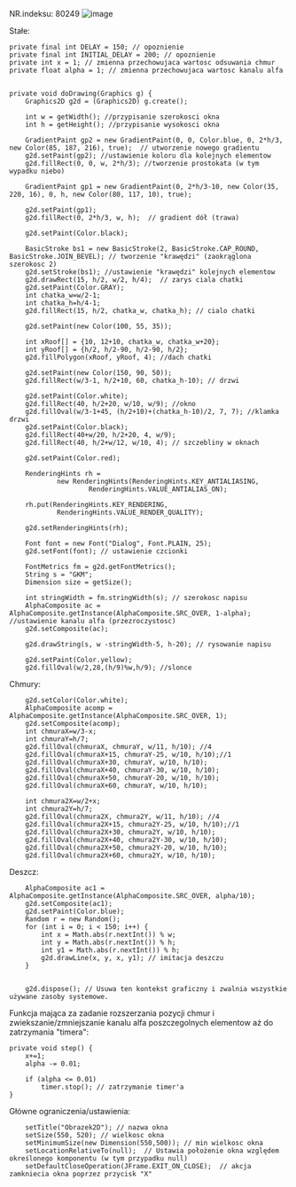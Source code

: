 NR.indeksu: 80249
![image](https://user-images.githubusercontent.com/38810840/111038765-f642d500-842a-11eb-844e-d0cbeb5aa14b.png)

Stałe:

    private final int DELAY = 150; // opoznienie
    private final int INITIAL_DELAY = 200; // opoznienie
    private int x = 1; // zmienna przechowujaca wartosc odsuwania chmur
    private float alpha = 1; // zmienna przechowujaca wartosc kanalu alfa


    private void doDrawing(Graphics g) {
        Graphics2D g2d = (Graphics2D) g.create();

        int w = getWidth(); //przypisanie szerokosci okna
        int h = getHeight(); //przypisanie wysokosci okna

        GradientPaint gp2 = new GradientPaint(0, 0, Color.blue, 0, 2*h/3, new Color(85, 187, 216), true);  // utworzenie nowego gradientu 
        g2d.setPaint(gp2); //ustawienie koloru dla kolejnych elementow
        g2d.fillRect(0, 0, w, 2*h/3); //tworzenie prostokata (w tym wypadku niebo)

        GradientPaint gp1 = new GradientPaint(0, 2*h/3-10, new Color(35, 220, 16), 0, h, new Color(80, 117, 10), true);

        g2d.setPaint(gp1);
        g2d.fillRect(0, 2*h/3, w, h);  // gradient dół (trawa)

        g2d.setPaint(Color.black);

        BasicStroke bs1 = new BasicStroke(2, BasicStroke.CAP_ROUND, BasicStroke.JOIN_BEVEL); // tworzenie "krawędzi" (zaokrąglona szerokosc 2)
        g2d.setStroke(bs1); //ustawienie "krawędzi" kolejnych elementow
        g2d.drawRect(15, h/2, w/2, h/4);  // zarys ciala chatki
        g2d.setPaint(Color.GRAY);
        int chatka_w=w/2-1;
        int chatka_h=h/4-1;
        g2d.fillRect(15, h/2, chatka_w, chatka_h); // cialo chatki

        g2d.setPaint(new Color(100, 55, 35));

        int xRoof[] = {10, 12+10, chatka_w, chatka_w+20};
        int yRoof[] = {h/2, h/2-90, h/2-90, h/2};
        g2d.fillPolygon(xRoof, yRoof, 4); //dach chatki

        g2d.setPaint(new Color(150, 90, 50));
        g2d.fillRect(w/3-1, h/2+10, 60, chatka_h-10); // drzwi

        g2d.setPaint(Color.white);
        g2d.fillRect(40, h/2+20, w/10, w/9); //okno
        g2d.fillOval(w/3-1+45, (h/2+10)+(chatka_h-10)/2, 7, 7); //klamka drzwi
        g2d.setPaint(Color.black);
        g2d.fillRect(40+w/20, h/2+20, 4, w/9);
        g2d.fillRect(40, h/2+w/12, w/10, 4); // szczebliny w oknach

        g2d.setPaint(Color.red);

        RenderingHints rh =
                new RenderingHints(RenderingHints.KEY_ANTIALIASING,
                        RenderingHints.VALUE_ANTIALIAS_ON);

        rh.put(RenderingHints.KEY_RENDERING,
                RenderingHints.VALUE_RENDER_QUALITY);

        g2d.setRenderingHints(rh);

        Font font = new Font("Dialog", Font.PLAIN, 25);
        g2d.setFont(font); // ustawienie czcionki

        FontMetrics fm = g2d.getFontMetrics();
        String s = "GKM";
        Dimension size = getSize();
        
        int stringWidth = fm.stringWidth(s); // szerokosc napisu
        AlphaComposite ac = AlphaComposite.getInstance(AlphaComposite.SRC_OVER, 1-alpha); //ustawienie kanalu alfa (przezroczystosc)
        g2d.setComposite(ac);

        g2d.drawString(s, w -stringWidth-5, h-20); // rysowanie napisu

        g2d.setPaint(Color.yellow);
        g2d.fillOval(w/2,28,(h/9)%w,h/9); //slonce

Chmury:

        g2d.setColor(Color.white);
        AlphaComposite acomp = AlphaComposite.getInstance(AlphaComposite.SRC_OVER, 1);
        g2d.setComposite(acomp);
        int chmuraX=w/3-x;
        int chmuraY=h/7;
        g2d.fillOval(chmuraX, chmuraY, w/11, h/10); //4
        g2d.fillOval(chmuraX+15, chmuraY-25, w/10, h/10);//1
        g2d.fillOval(chmuraX+30, chmuraY, w/10, h/10);
        g2d.fillOval(chmuraX+40, chmuraY-30, w/10, h/10);
        g2d.fillOval(chmuraX+50, chmuraY-20, w/10, h/10);
        g2d.fillOval(chmuraX+60, chmuraY, w/10, h/10);

        int chmura2X=w/2+x;
        int chmura2Y=h/7;
        g2d.fillOval(chmura2X, chmura2Y, w/11, h/10); //4
        g2d.fillOval(chmura2X+15, chmura2Y-25, w/10, h/10);//1
        g2d.fillOval(chmura2X+30, chmura2Y, w/10, h/10);
        g2d.fillOval(chmura2X+40, chmura2Y-30, w/10, h/10);
        g2d.fillOval(chmura2X+50, chmura2Y-20, w/10, h/10);
        g2d.fillOval(chmura2X+60, chmura2Y, w/10, h/10);
        
Deszcz: 

        AlphaComposite ac1 = AlphaComposite.getInstance(AlphaComposite.SRC_OVER, alpha/10);
        g2d.setComposite(ac1);
        g2d.setPaint(Color.blue);
        Random r = new Random();
        for (int i = 0; i < 150; i++) {
            int x = Math.abs(r.nextInt()) % w;
            int y = Math.abs(r.nextInt()) % h;
            int y1 = Math.abs(r.nextInt()) % h;
            g2d.drawLine(x, y, x, y1); // imitacja deszczu
        }
        
        
        g2d.dispose(); // Usuwa ten kontekst graficzny i zwalnia wszystkie używane zasoby systemowe.

Funkcja mająca za zadanie rozszerzania pozycji chmur i zwiekszanie/zmniejszanie kanalu alfa poszczegolnych elementow aż do zatrzymania "timera":

    private void step() {
        x+=1;
        alpha -= 0.01;

        if (alpha <= 0.01)
            timer.stop(); // zatrzymanie timer'a 
    }

Główne ograniczenia/ustawienia:

        setTitle("Obrazek2D"); // nazwa okna
        setSize(550, 520); // wielkosc okna
        setMinimumSize(new Dimension(550,500)); // min wielkosc okna
        setLocationRelativeTo(null);  // Ustawia położenie okna względem określonego komponentu (w tym przypadku null)
        setDefaultCloseOperation(JFrame.EXIT_ON_CLOSE);  // akcja zamkniecia okna poprzez przycisk "X"
    
